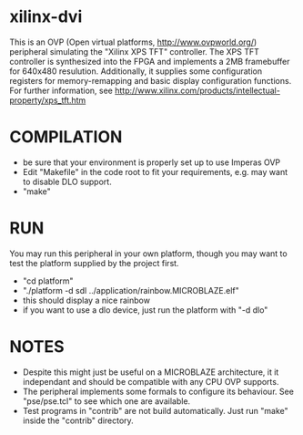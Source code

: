 xilinx-dvi
==========

This is an OVP (Open virtual platforms, http://www.ovpworld.org/) peripheral simulating the "Xilinx XPS TFT" controller.
The XPS TFT controller is synthesized into the FPGA and implements a 2MB framebuffer for 640x480 resulution.
Additionally, it supplies some configuration registers for memory-remapping and basic display configuration functions.
For further information, see http://www.xilinx.com/products/intellectual-property/xps_tft.htm

COMPILATION
===========

- be sure that your environment is properly set up to use Imperas OVP
- Edit "Makefile" in the code root to fit your requirements, e.g. may want to disable DLO support.
- "make"

RUN
===

You may run this peripheral in your own platform, though you may want to test the platform supplied by the project first.

- "cd platform"
- "./platform -d sdl ../application/rainbow.MICROBLAZE.elf"
- this should display a nice rainbow
- if you want to use a dlo device, just run the platform with "-d dlo"

NOTES
=====

- Despite this might just be useful on a MICROBLAZE architecture, it it independant and should be compatible with any CPU OVP supports.
- The peripheral implements some formals to configure its behaviour. See "pse/pse.tcl" to see which one are available.
- Test programs in "contrib" are not build automatically. Just run "make" inside the "contrib" directory.
